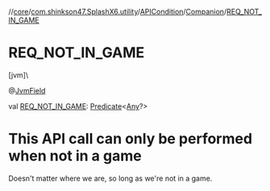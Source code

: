 //[core](../../../../index.md)/[com.shinkson47.SplashX6.utility](../../index.md)/[APICondition](../index.md)/[Companion](index.md)/[REQ_NOT_IN_GAME](-r-e-q_-n-o-t_-i-n_-g-a-m-e.md)

# REQ_NOT_IN_GAME

[jvm]\

@[JvmField](https://kotlinlang.org/api/latest/jvm/stdlib/kotlin.jvm/-jvm-field/index.html)

val [REQ_NOT_IN_GAME](-r-e-q_-n-o-t_-i-n_-g-a-m-e.md): [Predicate](https://docs.oracle.com/javase/8/docs/api/java/util/function/Predicate.html)&lt;[Any](https://kotlinlang.org/api/latest/jvm/stdlib/kotlin/-any/index.html)?&gt;

# This API call can only be performed when not in a game

Doesn't matter where we are, so long as we're not in a game.
